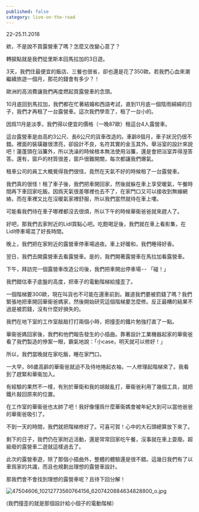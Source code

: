 ```yaml
---
published: false
category: live-on-the-road
---
```

22–25.11.2018

欸，不是說不買露營車了嗎？怎麼又改變心意了？

轉捩點就是我們從里斯本回馬拉加的3日遊。

3天，我們住最便宜的飯店、三餐也很省，卻也還是花了350歐。若我們心血來潮繼續旅遊一個月，那花的錢會有多少？！

歐洲的高消費讓我們再度燃起買露營車的念頭。

10月底回到馬拉加，我們都在忙著結婚和西語考試，直到11月底一個陰雨綿綿的日子，我們才再租了一台露營車。這次我們學乖了，租了一台小的。

因爲11月是淡季，我們得以便宜的價格（一晚87歐）租這台4人露營車。

這台露營車是由高約3公尺、長6公尺的貨車改造的。車齡8個月，車子狀況仍很不錯。裡面的裝璜雖很漂亮，卻設計不良，名符其實的金玉其外。舉浴室的設計來說吧！蓮蓬頭在浴簾外，所以洗澡的時候根本無法使用浴簾，還是會把浴室弄得溼答答。還有，窗戶的材質很差，窗戶很難開關，每次都讓我們爆氣。

租車公司的員工大概覺得我們很怪，竟然在天氣不好的時候租了一台露營車。

我們真的很怪！租了車子後，我們把車開回家，然後就躲在車上享受暖氣，午餐時間再下車回家吃飯。因爲天氣很差哪裡也去不了，在家門口又可以接收到無線網絡，而在車裡又比在沒暖氣家裡舒服，所以我們當然就待在車上嘍。

可能看我們待在車子哪裡都沒去很煩，所以下午的時候華衞爸爸就來趕人了。

好吧，那我們去家附近的Lidl買點心吧。吃飽喝足後，我們就在車上看影集，在Lidl停車場混了好長時間。

晚上，我們把在家附近的露營車停車場過夜。車上好暖和，我們睡得好香。

翌日，我們去開露營車去看露營車。是的，我們開著露營車在馬拉加看露營車。

下午，拜訪完一個露營車改造公司後，我們把車開出停車場 - - 「碰！」

我們錯估車子底盤的高度，把車子的電動階梯給撞歪了。

一個階梯要300歐，現在叫貨也不可能在還車前到。難道我們要被罰錢了嗎？我們緊張地把車開回華衞爸媽家，然後開始研究這個階梯要怎麼修。反正最糟的結果不過是被罰錢，沒有什麼好損失的。

我們在地下室的工作室敲敲打打兩個小時，把撞歪的鐵片勉強打直了一點。

華衞爸媽回家後，我們和他們報告發生的小插曲。靠著設計工業機器起家的華衞爸看了我們製造的慘案一眼，霸氣地說：「小case，明天就可以修好！」

所以，我們當晚就在家吃飯，睡在家門口。

一大早，86歲高齡的華衞爸就迫不及待地捲起衣袖，一人修理起階梯來了。我看到了趕緊和華衞加入。

有經驗的果然不一樣，有別於華衛和我的胡敲亂打，華衞爸利用了幾個工具，就把鐵片敲回原來的位置。

在工作室的華衞爸也太帥了吧！我好像懂爲什麼華衞媽會被年紀大到可以當他爸爸的華衞爸吸引了。

不到一天的時間，我們就把階梯修好了。可喜可賀！心中的大石頭總算放下來了。

剩下的日子，我們仍在家附近活動，還是常常回家吃午餐，沒事就在車上耍廢。超級廢的露營車二遊就這樣過去了。

此次的露營車遊，除了那個小插曲外，整體的體驗還是很不錯。這幾日我們有了以車爲家的共識，而且也規劃出理想的露營車設計。

那我們會不會找到理想的露營車呢？且待下回分解！

![47504606_10212773560764156_6207420884634828800_o.jpg]({{site.baseurl}}/images/47504606_10212773560764156_6207420884634828800_o.jpg)

(我們撞歪的就是那個設計給小個子的電動階梯）